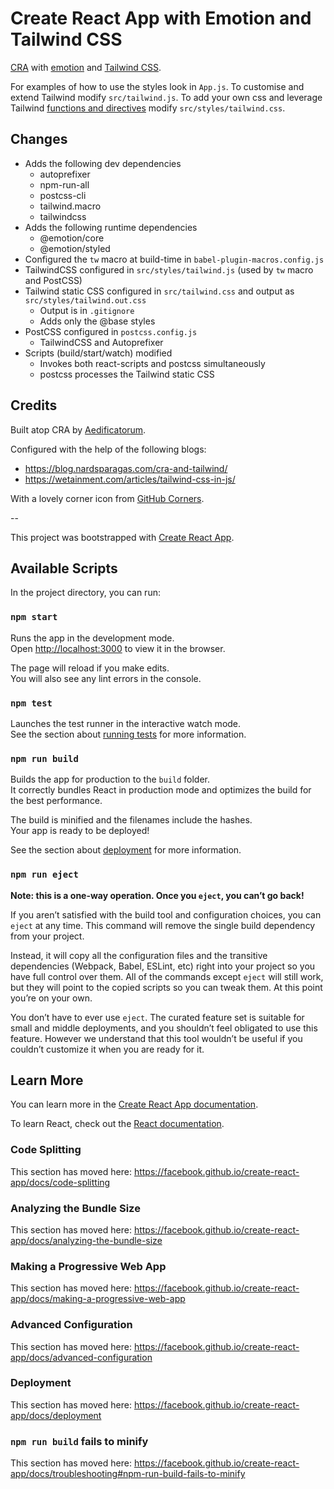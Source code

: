 # Create React App with Emotion and Tailwind CSS

[CRA](https://facebook.github.io/create-react-app/) with [emotion](https://emotion.sh) and [Tailwind CSS](https://tailwindcss.com).

For examples of how to use the styles look in `App.js`.  To customise and extend Tailwind modify `src/tailwind.js`.  To add your own css and leverage Tailwind [functions and directives](https://tailwindcss.com/docs/functions-and-directives) modify `src/styles/tailwind.css`.

## Changes

- Adds the following dev dependencies
  - autoprefixer
  - npm-run-all
  - postcss-cli
  - tailwind.macro
  - tailwindcss
- Adds the following runtime dependencies
  - @emotion/core
  - @emotion/styled
- Configured the `tw` macro at build-time in `babel-plugin-macros.config.js`
- TailwindCSS configured in `src/styles/tailwind.js` (used by `tw` macro and PostCSS)
- Tailwind static CSS configured in `src/tailwind.css` and output as `src/styles/tailwind.out.css`
  - Output is in `.gitignore`
  - Adds only the @base styles
- PostCSS configured in `postcss.config.js`
  - TailwindCSS and Autoprefixer
- Scripts (build/start/watch) modified
  - Invokes both react-scripts and postcss simultaneously
  - postcss processes the Tailwind static CSS

## Credits

Built atop CRA by [Aedificatorum](https://github.com/aedificatorum).

Configured with the help of the following blogs:
- https://blog.nardsparagas.com/cra-and-tailwind/
- https://wetainment.com/articles/tailwind-css-in-js/

With a lovely corner icon from [GitHub Corners](http://tholman.com/github-corners/).

--

This project was bootstrapped with [Create React App](https://github.com/facebook/create-react-app).

## Available Scripts

In the project directory, you can run:

### `npm start`

Runs the app in the development mode.<br>
Open [http://localhost:3000](http://localhost:3000) to view it in the browser.

The page will reload if you make edits.<br>
You will also see any lint errors in the console.

### `npm test`

Launches the test runner in the interactive watch mode.<br>
See the section about [running tests](https://facebook.github.io/create-react-app/docs/running-tests) for more information.

### `npm run build`

Builds the app for production to the `build` folder.<br>
It correctly bundles React in production mode and optimizes the build for the best performance.

The build is minified and the filenames include the hashes.<br>
Your app is ready to be deployed!

See the section about [deployment](https://facebook.github.io/create-react-app/docs/deployment) for more information.

### `npm run eject`

**Note: this is a one-way operation. Once you `eject`, you can’t go back!**

If you aren’t satisfied with the build tool and configuration choices, you can `eject` at any time. This command will remove the single build dependency from your project.

Instead, it will copy all the configuration files and the transitive dependencies (Webpack, Babel, ESLint, etc) right into your project so you have full control over them. All of the commands except `eject` will still work, but they will point to the copied scripts so you can tweak them. At this point you’re on your own.

You don’t have to ever use `eject`. The curated feature set is suitable for small and middle deployments, and you shouldn’t feel obligated to use this feature. However we understand that this tool wouldn’t be useful if you couldn’t customize it when you are ready for it.

## Learn More

You can learn more in the [Create React App documentation](https://facebook.github.io/create-react-app/docs/getting-started).

To learn React, check out the [React documentation](https://reactjs.org/).

### Code Splitting

This section has moved here: https://facebook.github.io/create-react-app/docs/code-splitting

### Analyzing the Bundle Size

This section has moved here: https://facebook.github.io/create-react-app/docs/analyzing-the-bundle-size

### Making a Progressive Web App

This section has moved here: https://facebook.github.io/create-react-app/docs/making-a-progressive-web-app

### Advanced Configuration

This section has moved here: https://facebook.github.io/create-react-app/docs/advanced-configuration

### Deployment

This section has moved here: https://facebook.github.io/create-react-app/docs/deployment

### `npm run build` fails to minify

This section has moved here: https://facebook.github.io/create-react-app/docs/troubleshooting#npm-run-build-fails-to-minify
